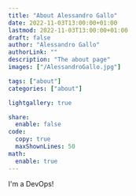 ```yaml
---
title: "About Alessandro Gallo"
date: 2022-11-03T13:00:00+01:00
lastmod: 2022-11-03T13:00:00+01:00
draft: false
author: "Alessandro Gallo"
authorLink: ""
description: "The about page"
images: ["/AlessandroGallo.jpg"]

tags: ["about"]
categories: ["about"]

lightgallery: true

share:
  enable: false
code:
  copy: true
  maxShownLines: 50
math:
  enable: true
---
```



I'm a DevOps!